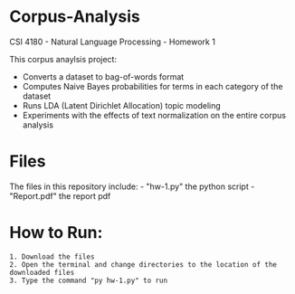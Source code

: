 # Corpus-Analysis
 CSI 4180 - Natural Language Processing - Homework 1

This corpus anaylsis project:
-  Converts a dataset to bag-of-words format
-  Computes Naive Bayes probabilities for terms in each category of the dataset
-  Runs LDA (Latent Dirichlet Allocation) topic modeling
-  Experiments with the effects of text normalization on the entire corpus analysis

# Files
The files in this repository include:
    - "hw-1.py" the python script
    - "Report.pdf" the report pdf

# How to Run:
    1. Download the files
    2. Open the terminal and change directories to the location of the downloaded files
    3. Type the command "py hw-1.py" to run

